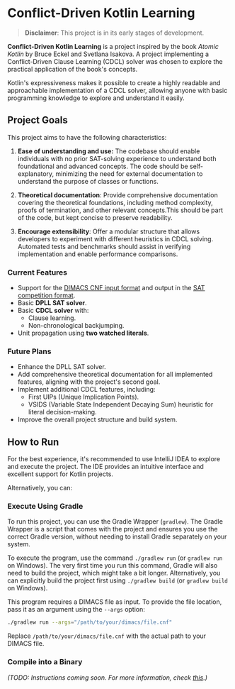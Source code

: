 # Conflict-Driven Kotlin Learning

> **Disclaimer**: This project is in its early stages of development.

**Conflict-Driven Kotlin Learning** is a project inspired by the book *Atomic Kotlin* by Bruce Eckel and Svetlana Isakova. A project implementing a Conflict-Driven Clause Learning (CDCL) solver was chosen to explore the practical application of the book's concepts.

Kotlin's expressiveness makes it possible to create a highly readable and approachable implementation of a CDCL solver, allowing anyone with basic programming knowledge to explore and understand it easily.

## Project Goals

This project aims to have the following characteristics:

1. **Ease of understanding and use:** The codebase should enable individuals with no prior SAT-solving experience to understand both foundational and advanced concepts. The code should be self-explanatory, minimizing the need for external documentation to understand the purpose of classes or functions.

2. **Theoretical documentation**: Provide comprehensive documentation covering the theoretical foundations, including method complexity, proofs of termination, and other relevant concepts.This should be part of the code, but kept concise to preserve readability.

3. **Encourage extensibility**: Offer a modular structure that allows developers to experiment with different heuristics in CDCL solving. Automated tests and benchmarks should assist in verifying implementation and enable performance comparisons.

### Current Features

- Support for the [DIMACS CNF input format](https://people.sc.fsu.edu/~jburkardt/data/cnf/cnf.html) and output in the [SAT competition format](https://satcompetition.github.io/2024/output.html).
- Basic **DPLL SAT solver**.
- Basic **CDCL solver** with:
  - Clause learning.
  - Non-chronological backjumping.
- Unit propagation using **two watched literals**.

### Future Plans

- Enhance the DPLL SAT solver.
- Add comprehensive theoretical documentation for all implemented features, aligning with the project's second goal.
- Implement additional CDCL features, including:
  - First UIPs (Unique Implication Points).
  - VSIDS (Variable State Independent Decaying Sum) heuristic for literal decision-making.
- Improve the overall project structure and build system.

## How to Run

For the best experience, it's recommended to use IntelliJ IDEA to explore and execute the project. The IDE provides an intuitive interface and excellent support for Kotlin projects.

Alternatively, you can:

### Execute Using Gradle
To run this project, you can use the Gradle Wrapper (`gradlew`). The Gradle Wrapper is a script that comes with the project and ensures you use the correct Gradle version, without needing to install Gradle separately on your system.

To execute the program, use the command `./gradlew run` (or `gradlew run` on Windows). The very first time you run this command, Gradle will also need to build the project, which might take a bit longer. Alternatively, you can explicitly build the project first using `./gradlew build` (or `gradlew build` on Windows).

This program requires a DIMACS file as input. To provide the file location, pass it as an argument using the `--args` option:

```bash
./gradlew run --args="/path/to/your/dimacs/file.cnf"
```

Replace `/path/to/your/dimacs/file.cnf` with the actual path to your DIMACS file.

### Compile into a Binary
*(TODO: Instructions coming soon. For more information, check [this](https://kotlinlang.org/docs/command-line.html).)*
